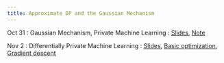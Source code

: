 ```yaml
---
title: Approximate DP and the Gaussian Mechanism
---
```


Oct 31
: Gaussian Mechanism, Private Machine Learning
  : [Slides](https://drive.google.com/file/d/1Cqd9-pI3Rv3vv1CU_t4kPW0kDxVc0ueO/view?usp=sharing), [Note](https://drive.google.com/file/d/1nv-_I4_oNpTP2DJOfadN0hV2LLV4Xf_C/view?usp=share_link)

Nov 2
: Differentially Private Machine Learning
  : [Slides](https://drive.google.com/file/d/1EVd6lmpixLpsa7WGAk67tcQLUDw3zwkC/view?usp=sharing), [Basic optimization](https://drive.google.com/file/d/1nv-_I4_oNpTP2DJOfadN0hV2LLV4Xf_C/view?usp=share_link), [Gradient descent](https://drive.google.com/file/d/1tEr7g8t2FQtAegremJxJDh0XE4bxm2AS/view?usp=share_link)